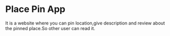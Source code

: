 # Place Pin App
It is a website where you can pin location,give description and review about the pinned place.So other user can read it.

